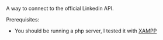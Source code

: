 A way to connect to the official Linkedin API.

Prerequisites:

* You should be running a php server, I tested it with [XAMPP](https://www.apachefriends.org/download.html)
